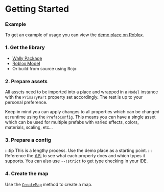 # Getting Started

### Example
To get an example of usage you can view the [demo place on Roblox](#).

### 1. Get the library
- [Wally Package](#)
- [Roblox Model](#)
- Or build from source using Rojo

### 2. Prepare assets
All assets need to be imported into a place and wrapped in a `Model` instance with the `PrimaryPart` property set accordingly. The rest is up to your personal preference.

Keep in mind you can apply changes to all properties which can be changed at runtime using the [`PrefabConfig`](/api/Genesis#PrefabConfig).
This means you can have a single asset which can be used for multiple prefabs with varied effects, colors, materials, scaling, etc...

### 3. Prepare a config
:::tip
This is a lengthy process. Use the demo place as a starting point.
:::
Reference the [API](/api/Genesis) to see what each property does and which types it supports. You can also use `--!strict` to get type checking in your IDE.

### 4. Create the map
Use the [`CreateMap`](/api/Genesis#CreateMap) method to create a map.